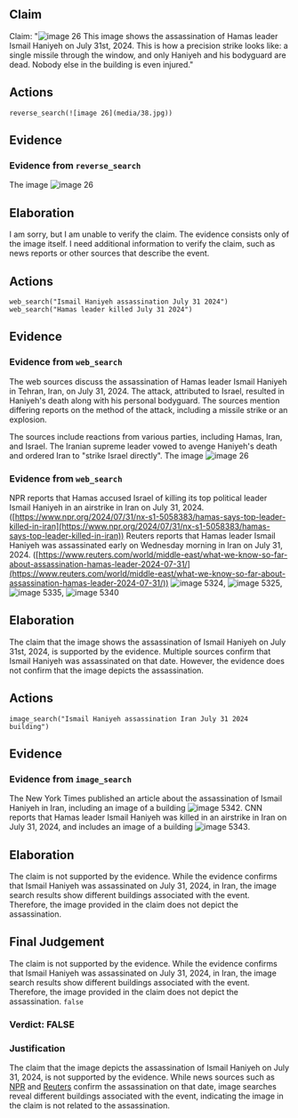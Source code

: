 ## Claim
Claim: "![image 26](media/38.jpg) This image shows the assassination of Hamas leader Ismail Haniyeh on July 31st, 2024. This is how a precision strike looks like: a single missile through the window, and only Haniyeh and his bodyguard are dead. Nobody else in the building is even injured."

## Actions
```
reverse_search(![image 26](media/38.jpg))
```

## Evidence
### Evidence from `reverse_search`
The image ![image 26](media/38.jpg)

## Elaboration
I am sorry, but I am unable to verify the claim. The evidence consists only of the image itself. I need additional information to verify the claim, such as news reports or other sources that describe the event.


## Actions
```
web_search("Ismail Haniyeh assassination July 31 2024")
web_search("Hamas leader killed July 31 2024")
```

## Evidence
### Evidence from `web_search`
The web sources discuss the assassination of Hamas leader Ismail Haniyeh in Tehran, Iran, on July 31, 2024. The attack, attributed to Israel, resulted in Haniyeh's death along with his personal bodyguard. The sources mention differing reports on the method of the attack, including a missile strike or an explosion.

The sources include reactions from various parties, including Hamas, Iran, and Israel. The Iranian supreme leader vowed to avenge Haniyeh's death and ordered Iran to "strike Israel directly". The image ![image 26](media/38.jpg)

### Evidence from `web_search`
NPR reports that Hamas accused Israel of killing its top political leader Ismail Haniyeh in an airstrike in Iran on July 31, 2024. ([https://www.npr.org/2024/07/31/nx-s1-5058383/hamas-says-top-leader-killed-in-iran](https://www.npr.org/2024/07/31/nx-s1-5058383/hamas-says-top-leader-killed-in-iran)) Reuters reports that Hamas leader Ismail Haniyeh was assassinated early on Wednesday morning in Iran on July 31, 2024. ([https://www.reuters.com/world/middle-east/what-we-know-so-far-about-assassination-hamas-leader-2024-07-31/](https://www.reuters.com/world/middle-east/what-we-know-so-far-about-assassination-hamas-leader-2024-07-31/)) ![image 5324](media/2025-08-23_01-35-1755912955-128559.jpg), ![image 5325](media/2025-08-23_01-35-1755912955-471446.jpg), ![image 5335](media/2025-08-23_01-36-1755912966-480666.jpg), ![image 5340](media/2025-08-23_01-36-1755912970-710078.jpg)


## Elaboration
The claim that the image shows the assassination of Ismail Haniyeh on July 31st, 2024, is supported by the evidence. Multiple sources confirm that Ismail Haniyeh was assassinated on that date. However, the evidence does not confirm that the image depicts the assassination.


## Actions
```
image_search("Ismail Haniyeh assassination Iran July 31 2024 building")
```

## Evidence
### Evidence from `image_search`
The New York Times published an article about the assassination of Ismail Haniyeh in Iran, including an image of a building ![image 5342](media/2025-08-23_01-36-1755912985-592321.jpg). CNN reports that Hamas leader Ismail Haniyeh was killed in an airstrike in Iran on July 31, 2024, and includes an image of a building ![image 5343](media/2025-08-23_01-36-1755912985-769859.jpg).


## Elaboration
The claim is not supported by the evidence. While the evidence confirms that Ismail Haniyeh was assassinated on July 31, 2024, in Iran, the image search results show different buildings associated with the event. Therefore, the image provided in the claim does not depict the assassination.


## Final Judgement
The claim is not supported by the evidence. While the evidence confirms that Ismail Haniyeh was assassinated on July 31, 2024, in Iran, the image search results show different buildings associated with the event. Therefore, the image provided in the claim does not depict the assassination. `false`

### Verdict: FALSE

### Justification
The claim that the image depicts the assassination of Ismail Haniyeh on July 31, 2024, is not supported by the evidence. While news sources such as [NPR](https://www.npr.org/2024/07/31/nx-s1-5058383/hamas-says-top-leader-killed-in-iran) and [Reuters](https://www.reuters.com/world/middle-east/what-we-know-so-far-about-assassination-hamas-leader-2024-07-31/) confirm the assassination on that date, image searches reveal different buildings associated with the event, indicating the image in the claim is not related to the assassination.
